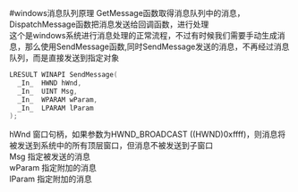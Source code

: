 #windows消息队列原理
GetMessage函数取得消息队列中的消息，DispatchMessage函数把消息发送给回调函数，进行处理                
这个是windows系统进行消息处理的正常流程，不过有时候我们需要手动生成消息，那么使用SendMessage函数,同时SendMessage发送的消息，不再经过消息队列，而是直接发送到指定对象
```cpp
LRESULT WINAPI SendMessage(
  _In_  HWND hWnd,
  _In_  UINT Msg,
  _In_  WPARAM wParam,
  _In_  LPARAM lParam
);
```
hWnd 窗口句柄，如果参数为HWND_BROADCAST ((HWND)0xffff)，则消息将被发送到系统中的所有顶层窗口，但消息不被发送到子窗口                      
Msg 指定被发送的消息            
wParam 指定附加的消息         
lParam 指定附加的消息           
